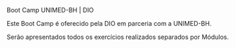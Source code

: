 Boot Camp UNIMED-BH | DIO

Este Boot Camp é oferecido pela DIO em parceria com a UNIMED-BH.

Serão apresentados todos os exercícios realizados separados por Módulos.